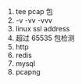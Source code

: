 1. tee pcap 包
2. -v -vv -vvv
3. linux ssl address
4. 超过 65535 包检测
5. http
6. redis
7. mysql
8. pcapng